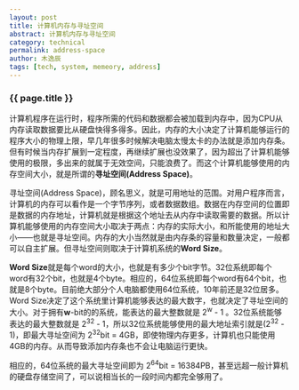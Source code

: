 ```yaml
---
layout: post
title: 计算机内存与寻址空间
abstract: 计算机内存与寻址空间
category: technical
permalink: address-space
author: 木逸辰
tags: [tech, system, memeory, address]
---
```


### {{ page.title }}

计算机程序在运行时，程序所需的代码和数据都会被加载到内存中，因为CPU从内存读取数据要比从硬盘快得多得多。因此，内存的大小决定了计算机能够运行的程序大小的物理上限，早几年很多时候解决电脑太慢太卡的办法就是添加内存条。但有时候当内存扩展到一定程度，再继续扩展也没效果了，因为超出了计算机能够使用的极限，多出来的就属于无效空间，只能浪费了。而这个计算机能够使用的内存空间大小，就是所谓的**寻址空间(Address Space)**。

寻址空间(Address Space)，顾名思义，就是可用地址的范围。对用户程序而言，计算机的内存可以看作是一个字节序列，或者数据数组。数据在内存空间的位置即是数据的内存地址，计算机就是根据这个地址去从内存中读取需要的数据。所以计算机能够使用的内存空间大小取决于两点：内存的实际大小，和所能使用的地址大小——也就是寻址空间。内存的大小当然就是由内存条的容量和数量决定，一般都可以自主扩展。但寻址空间则取决于计算机系统的**Word Size**。

**Word Size**就是每个word的大小，也就是有多少个bit字节。32位系统即每个word有32个bit，也就是4个byte。相应的，64位系统即每个word有64个bit，也就是8个byte。目前绝大部分个人电脑都使用64位系统，10年前还是32位居多。Word Size决定了这个系统里计算机能够表达的最大数字，也就决定了寻址空间的大小。对于拥有**w**-bit的的系统，能表达的最大整数就是 2<sup>w</sup> - 1 。32位系统能够表达的最大整数就是 2<sup>32</sup> - 1，所以32位系统能够使用的最大地址索引就是(2<sup>32</sup> - 1)，即最大寻址空间为 2<sup>32</sup>bit = 4GB，即使物理内存更多，计算机也只能使用4GB的内存。从而导致添加内存条也不会让电脑运行更快。

相应的，64位系统的最大寻址空间即为 2<sup>64</sup>bit = 16384PB，甚至远超一般计算机的硬盘存储空间了，可以说相当长的一段时间内都完全够用了。
